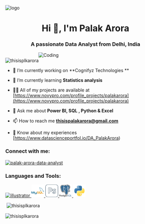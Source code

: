 ![logo](https://github.com/thisisplkarora/Palak-Arora-Banner/blob/main/Palak%20Arora%20Header%20GIF.gif)
<h1 align="center">Hi 👋, I'm Palak Arora</h1>
<h3 align="center">A passionate Data Analyst from Delhi, India</h3>
<img align="right" alt="Coding" width="400" src="https://digitalcreativemind.com/wp-content/uploads/2021/06/Analytics_amp_Data_Science.gif">

<p align="left"> <img src="https://komarev.com/ghpvc/?username=thisisplkarora&label=Profile%20views&color=0e75b6&style=flat" alt="thisisplkarora" /> </p>

- 🔭 I’m currently working on **Cognifyz Technologies **

- 🌱 I’m currently learning **Statistics analysis**

- 👨‍💻 All of my projects are available at [https://www.novypro.com/profile_projects/palakarora](https://www.novypro.com/profile_projects/palakarora)

- 💬 Ask me about **Power BI, SQL , Python & Excel**

- 📫 How to reach me **thisispalakarora@gmail.com**

- 📄 Know about my experiences [https://www.datascienceportfol.io/DA_PalakArora)



<h3 align="left">Connect with me:</h3>
<p align="left">
<a href="https://linkedin.com/in/palak-arora-data-analyst" target="blank"><img align="center" src="https://raw.githubusercontent.com/rahuldkjain/github-profile-readme-generator/master/src/images/icons/Social/linked-in-alt.svg" alt="palak-arora-data-analyst" height="30" width="40" /></a>
</p>

<h3 align="left">Languages and Tools:</h3>
<p align="left"> <a href="https://www.adobe.com/in/products/illustrator.html" target="_blank" rel="noreferrer"> <img src="https://www.vectorlogo.zone/logos/adobe_illustrator/adobe_illustrator-icon.svg" alt="illustrator" width="40" height="40"/> </a> <a href="https://www.mysql.com/" target="_blank" rel="noreferrer"> <img src="https://raw.githubusercontent.com/devicons/devicon/master/icons/mysql/mysql-original-wordmark.svg" alt="mysql" width="40" height="40"/> </a> <a href="https://www.photoshop.com/en" target="_blank" rel="noreferrer"> <img src="https://raw.githubusercontent.com/devicons/devicon/master/icons/photoshop/photoshop-line.svg" alt="photoshop" width="40" height="40"/> </a> <a href="https://www.postgresql.org" target="_blank" rel="noreferrer"> <img src="https://raw.githubusercontent.com/devicons/devicon/master/icons/postgresql/postgresql-original-wordmark.svg" alt="postgresql" width="40" height="40"/> </a> <a href="https://www.python.org" target="_blank" rel="noreferrer"> <img src="https://raw.githubusercontent.com/devicons/devicon/master/icons/python/python-original.svg" alt="python" width="40" height="40"/> </a> </p>

<p>&nbsp;<img align="center" src="https://github-readme-stats.vercel.app/api?username=thisisplkarora&show_icons=true&locale=en" alt="thisisplkarora" /></p>

<p><img align="center" src="https://github-readme-streak-stats.herokuapp.com/?user=thisisplkarora&" alt="thisisplkarora" /></p>
